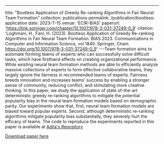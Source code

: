 ---
title: "Bootless Application of Greedy Re-ranking Algorithms in Fair Neural Team Formation"
collection: publications
permalink: /publication/bootless-application
date: 2023-7-15
venue: 'ECIR-BIAS'
paperurl: 'https://link.springer.com/chapter/10.1007/978-3-031-37249-0_9'
citation: 'Loghmani, H., Fani, H. (2023). Bootless Application of Greedy Re-ranking Algorithms in Fair Neural Team Formation. BIAS 2023. Communications in Computer and Information Science, vol 1840. Springer, Cham. https://doi.org/10.1007/978-3-031-37249-0_9'
---Team formation aims to automate forming teams of experts who can successfully solve difficult tasks, which have firsthand effects on creating organizational performance. While existing neural team formation methods are able to efficiently analyze massive collections of experts to form effective collaborative teams, they largely ignore the fairness in recommended teams of experts. Fairness breeds innovation and increases teams’ success by enabling a stronger sense of community, reducing conflict, and stimulating more creative thinking. In this paper, we study the application of state of-the-art deterministic greedy re-ranking algorithms to mitigate the potential popularity bias in the neural team formation models based on demographic parity. Our experiments show that, first, neural team formation models are biased toward popular experts. Second, although deterministic re-ranking algorithms mitigate popularity bias substantially, they severely hurt the efficacy of teams. The code to reproduce the experiments reported in this paper is available at [Adila's Repository](https://github.com/fani-lab/Adila/tree/bias23)

[Download paper here](https://link.springer.com/chapter/10.1007/978-3-031-37249-0_9)
